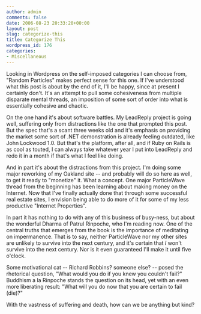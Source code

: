 ```yaml
---
author: admin
comments: false
date: 2006-08-23 20:33:20+00:00
layout: post
slug: categorize-this
title: Categorize This
wordpress_id: 176
categories:
- Miscellaneous
---
```


Looking in Wordpress on the self-imposed categories I can choose from, "Random Particles" makes perfect sense for this one.   If I've understood what this post is about by the end of it, I'll be happy, since at present I certainly don't.  It's an attempt to pull some cohesiveness from multiple disparate mental threads, an imposition of some sort of order into what is essentially cohesive and chaotic.

On the one hand it's about software battles.  My LeadReply project is going well, suffering only from distractions like the one that prompted this post.  But the spec that's a scant three weeks old and it's emphasis on providing the market some sort of .NET demonstration is already feeling outdated, like John Lockwood 1.0.  But that's the platform, after all, and if Ruby on Rails is as cool as touted, I can always take whatever year I put into LeadReply and redo it in a month if that's what I feel like doing.

And in part it's about the distractions from this project.  I'm doing some major reworking of my Oakland site -- and probably will do so here as well, to get it ready to "monetize" it.  What a concept.  One major ParticleWave thread from the beginning has been learning about making money on the Internet.  Now that I've finally actually done that through some successful real estate sites, I envision being able to do more of it for some of my less productive "Internet Properties".

In part it has nothing to do with any of this business of busy-ness, but about the wonderful Dharma of Patrul Rinpoche, who I'm reading now.  One of the central truths that emerges from the book is the importance of meditating on impermanence.  That is to say, neither ParticleWave nor my other sites are unlikely to survive into the next century, and it's certain that _I_ won't survive into the next century.  Nor is it even guaranteed I'll make it until five o'clock.

Some motivational cat -- Richard Robbins?  someone else? -- posed the rhetorical question, "What would you do if you knew you couldn't fail?"  Buddhism a la Rinpoche stands the question on its head, yet with an even more liberating result:  "What will you do now that you are certain to fail (die)?"

With the vastness of suffering and death, how can we be anything but kind?
